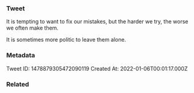 ### Tweet
It is tempting to want to fix our mistakes, but the harder we try, the worse we often make them.

It is sometimes more politic to leave them alone.

### Metadata
Tweet ID: 1478879305472090119
Created At: 2022-01-06T00:01:17.000Z

### Related

